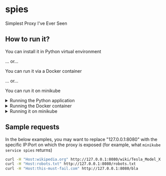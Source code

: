 # spies

Simplest Proxy I've Ever Seen

## How to run it?

You can install it in Python virtual environment

... or...

You can run it via a Docker container

... or...

You can run it on minikube

<details>
  <summary>Running the Python application</summary>

Requirements / Tested on

- python 3.8

#### Preparing the environment

```sh
mkdir venv
python3 -m venv venv/
. venv/bin/activate
pip install -r spies/requirements.txt
```

#### Starting the application

```sh
cd spies
python ./proxy.py
```

Press Ctrl + C to stop the process once you're done

</details>

<details>
  <summary>Running the Docker container</summary>

Requirements / Tested on

- docker 19

#### Preparing the container

```sh
docker build -t spies:latest .
```

#### Starting the application

```sh
docker run -it --rm --name spies -p 127.0.0.1:8080:8080 spies:latest
```

Press Ctrl + C to stop the process once you're done

</details>

<details>
  <summary>Running it on minikube</summary>

Requirements / Tested on

- minikube 1.17
- kubectl 1.20
- kubernetes 1.20

#### Preparing the Helm chart

```sh
helm dependency update ./spies-helm-chart && helm package --version `grep version spies-helm-chart/Chart.yaml | awk '{print $2}'` ./spies-helm-chart
```

#### Running it on minikube

```sh
minikube start
eval $(minikube docker-env)
docker build -t spies:`grep tag spies-helm-chart/values.yaml | awk '{print $2}'` .
helm upgrade --install spies spies-helm-chart-`grep version spies-helm-chart/Chart.yaml | awk '{print $2}'`.tgz
minikube service spies
```

</details>

## Sample requests

In the below examples, you may want to replace "127.0.0.1:8080" with the specific IP:Port on which the proxy is exposed (for example, what `minikube service spies` returns)

```sh
curl -H "Host:wikipedia.org" http://127.0.0.1:8080/wiki/Tesla_Model_X
curl -H "Host:robots.txt" http://127.0.0.1:8080/robots.txt
curl -H "Host:this-must-fail.com" http://127.0.0.1:8080/bla
```
